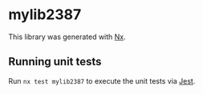 # mylib2387

This library was generated with [Nx](https://nx.dev).

## Running unit tests

Run `nx test mylib2387` to execute the unit tests via [Jest](https://jestjs.io).
